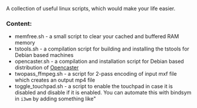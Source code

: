 A collection of useful linux scripts, which would make your life easier.

### Content:
* memfree.sh - a small script to clear your cached and buffered RAM memory
* tstools.sh - a compilation script for building and installing the tstools for Debian based machines
* opencaster.sh - a compilation and installation script for Debian based distribution of [Opencaster](http://www.avalpa.com/the-key-values/15-free-software/33-opencaster "Opencaster Official Webpage")
* twopass_ffmpeg.sh - a script for 2-pass encoding of input mxf file which creates an output mp4 file
* toggle_touchpad.sh - a script to enable the touchpad in case it is disabled and disable if it is enabled. You can automate this with bindsym in `i3wm` by adding something like" 
